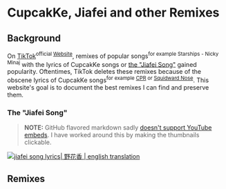 # CupcakKe, Jiafei and other Remixes

## Background
On [TikTok](https://en.wikipedia.org/wiki/TikTok)<sup>official [Website](https://www.tiktok.com/)</sup>, remixes of popular songs<sup>for example Starships - Nicky Minaj</sup> with the lyrics of CupcakKe songs or [the "Jiafei Song"](https://github.com/BelTol3011/CupcakKeJiafeiRemixes/edit/main/index.md#the-jiafei-song) gained popularity. Oftentimes, TikTok deletes these remixes because of the obscene lyrics of CupcakKe songs<sup>for example [CPR](https://www.youtube.com/watch?v=aRO4wQ4SVTk) or [Squidward Nose](https://www.youtube.com/watch?v=8Jo_sAPspIQ)</sup>. This website's goal is to document the best remixes I can find and preserve them. 

### The "Jiafei Song"
> **NOTE:** GitHub flavored markdown sadly [doesn't support YouTube embeds](https://github.com/github/markup/issues/538). I have worked around this by making the thumbnails clickable. 

<a href='https://www.youtube.com/watch?v=f63oc8d8mIM&t=28'>![jiafei song lyrics| 野花香 | english translation](https://img.youtube.com/vi/f63oc8d8mIM/0.jpg)</a>

## Remixes

